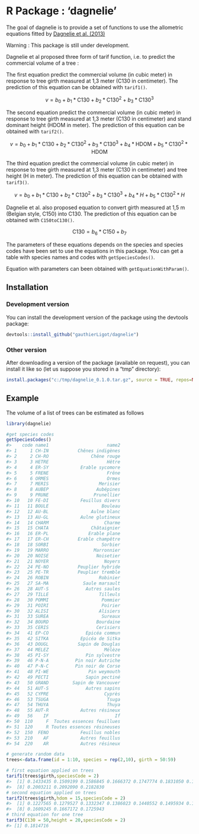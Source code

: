 
<!-- README.md is generated from README.Rmd. Please edit that file -->

# R Package : ‘dagnelie’

<!-- badges: start -->
<!-- badges: end -->

The goal of dagnelie is to provide a set of functions to use the
allometric equations fitted by [Dagnelie et
al. (2013)](http://hdl.handle.net/2268/155356)

Warning : This package is still under development.

Dagnelie et al proposed three form of tarif function, i.e. to predict
the commercial volume of a tree :

The first equation predict the commercial volume (in cubic meter) in
response to tree girth measured at 1,3 meter (C130 in centimeter). The
prediction of this equation can be obtained with `tarif1()`.

$$ v = b_0 + b_1*\mbox{C130} + b_2*\mbox{C130}^2 + b_3*\mbox{C130}^3 $$

The second equation predict the commercial volume (in cubic meter) in
response to tree girth measured at 1,3 meter (C130 in centimeter) and
stand dominant height (HDOM in meter). The prediction of this equation
can be obtained with `tarif2()`.

$$ v = b_0 + b_1*\mbox{C130} + b_2*\mbox{C130}^2 + b_3*\mbox{C130}^3 + b_4*\mbox{HDOM} + b_5*\mbox{C130}^2*\mbox{HDOM} $$

The third equation predict the commercial volume (in cubic meter) in
response to tree girth measured at 1,3 meter (C130 in centimeter) and
tree height (H in meter). The prediction of this equation can be
obtained with `tarif3()`.

$$ v = b_0 + b_1*\mbox{C130} + b_2*\mbox{C130}^2 + b_3*\mbox{C130}^3 + b_4*H + b_5*\mbox{C130}^2*H $$

Dagnelie et al. also proposed equation to convert girth measured at 1,5
m (Belgian style, C150) into C130. The prediction of this equation can
be obtained with `C150toC130()`.

$$  \mbox{C130}= b_6*\mbox{C150} + b_7$$

The parameters of these equations depends on the species and species
codes have been set to use the equations in this package. You can get a
table with species names and codes with `getSpeciesCodes()`.

Equation with parameters can been obtained with
`getEquationWithParam()`.

## Installation

### Development version

You can install the development version of the package using the
devtools package:

``` r
devtools::install_github("gauthierLigot/dagnelie")
```

### Other version

After downloading a version of the package (available on request), you
can install it like so (let us suppose you stored in a “tmp” directory):

``` r
install.packages("c:/tmp/dagnelie_0.1.0.tar.gz", source = TRUE, repos=NULL)
```

## Example

The volume of a list of trees can be estimated as follows

``` r
library(dagnelie)

#get species codes
getSpeciesCodes()
#>    code name1                      name2
#> 1     1 CH-IN           Chênes indigènes
#> 2     2 CH-RO                Chêne rouge
#> 3     3 HETRE                      Hêtre
#> 4     4 ER-SY            Erable sycomore
#> 5     5 FRENE                      Frêne
#> 6     6 ORMES                      Ormes
#> 7     7 MERIS                   Merisier
#> 8     8 AUBEP                  Aubépines
#> 9     9 PRUNE                 Prunellier
#> 10   10 FE-DI            Feuillus divers
#> 11   11 BOULE                    Bouleau
#> 12   12 AU-BL                Aulne blanc
#> 13   13 AU-GL            Aulne glutineux
#> 14   14 CHARM                     Charme
#> 15   15 CHATA                Châtaignier
#> 16   16 ER-PL               Erable plane
#> 17   17 ER-CH           Erable champêtre
#> 18   18 SORBI                    Sorbier
#> 19   19 MARRO                 Marronnier
#> 20   20 NOISE                  Noisetier
#> 21   21 NOYER                     Noyers
#> 22   24 PE-NO           Peuplier hybride
#> 23   25 PE-TR           Peuplier tremble
#> 24   26 ROBIN                   Robinier
#> 25   27 SA-MA             Saule marsault
#> 26   28 AUT-S              Autres saules
#> 27   29 TILLE                   Tilleuls
#> 28   30 POMMI                    Pommier
#> 29   31 POIRI                    Poirier
#> 30   32 ALISI                   Alisiers
#> 31   33 SUREA                    Sureaux
#> 32   34 BOURD                  Bourdaine
#> 33   35 CERIS                  Cerisiers
#> 34   41 EP-CO              Epicéa commun
#> 35   42 SITKA            Epicéa de Sitka
#> 36   43 DOUGL           Sapin de Douglas
#> 37   44 MELEZ                     Mélèze
#> 38   45 PI-SY              Pin sylvestre
#> 39   46 P-N-A          Pin noir Autriche
#> 40   47 P-N-C          Pin noir de Corse
#> 41   48 PI-WE               Pin weymouth
#> 42   49 PECTI              Sapin pectiné
#> 43   50 GRAND         Sapin de Vancouver
#> 44   51 AUT-S              Autres sapins
#> 45   52 CYPRE                     Cyprès
#> 46   53 TSUGA                      Tsuga
#> 47   54 THUYA                      Thuya
#> 48   55 AUT-R            Autres résineux
#> 49   56    IF                         If
#> 50  110     F  Toutes essences feuillues
#> 51  120     R Toutes essences résineuses
#> 52  150  FENO            Feuillus nobles
#> 53  210    AF            Autres feuillus
#> 54  220    AR            Autres résineux

# generate random data
trees<-data.frame(id = 1:10, species = rep(2,10), girth = 50:59)

# first equation applied on trees
tarif1(trees$girth,speciesCode = 2)
#>  [1] 0.1433435 0.1509199 0.1586845 0.1666372 0.1747774 0.1831050 0.1916197
#>  [8] 0.2003211 0.2092090 0.2182830
# second equation applied on trees
tarif2(trees$girth,hdom = 15,speciesCode = 2)
#>  [1] 0.1227565 0.1279527 0.1332347 0.1386023 0.1440552 0.1495934 0.1552165
#>  [8] 0.1609245 0.1667172 0.1725943
# third equation for one tree
tarif3(C130 = 50,height = 20,speciesCode = 2)
#> [1] 0.1814716
```
